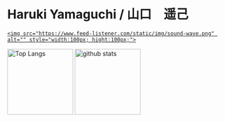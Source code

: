 <h1>Haruki Yamaguchi / 山口　遥己</h1>

<div aline="left">
  <a href="https://www.feed-listener.com">
    
    <img src="https://www.feed-listener.com/static/img/sound-wave.png" alt="" style="width:100px; hight:100px;">
  </a>
</div>

<p align="left"> 
  <img alt="Top Langs" height="150px" src="https://github-readme-stats.vercel.app/api/top-langs/?username=8maguchi8ruki&layout=compact&show_icons=true&theme=onedark" />
  <img alt="github stats" height="150px" src="https://github-readme-stats.vercel.app/api?username=8maguchi8ruki&theme=onedark&show_icons=ture" />
</p>

<!-- [![trophy](https://github-profile-trophy.vercel.app/?username=8maguchi8ruki&theme=onedark&column=7
)](https://github.com/ryo-ma/github-profile-trophy) -->
